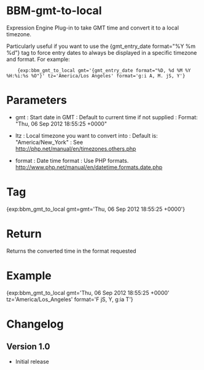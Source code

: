 BBM-gmt-to-local
================

Expression Engine Plug-in to take GMT time and convert it to a local timezone.

Particularly useful if you want to use the {gmt_entry_date format="%Y %m %d"} tag to force entry dates to always be displayed in a specific timezone and format. For example:  

		{exp:bbm_gmt_to_local gmt='{gmt_entry_date format="%D, %d %M %Y %H:%i:%s %O"}' tz='America/Los Angeles' format='g:i A, M. jS, Y'}

Parameters
==================================

- gmt 	: Start date in GMT
		: Default to current time if not supplied
		: Format: "Thu, 06 Sep 2012 18:55:25 +0000"

- ltz 	: Local timezone you want to convert into
		: Default is: "America/New_York"
		: See http://php.net/manual/en/timezones.others.php

- format 	: Date time format
			: Use PHP formats. http://www.php.net/manual/en/datetime.formats.date.php


Tag
==================================

  {exp:bbm_gmt_to_local gmt=gmt='Thu, 06 Sep 2012 18:55:25 +0000'}

Return
==================================
Returns the converted time in the format requested

Example
===========================

  {exp:bbm_gmt_to_local gmt='Thu, 06 Sep 2012 18:55:25 +0000' tz='America/Los_Angeles' format='F jS, Y, g:ia T'}

Changelog
===========================

Version 1.0
---------------------------

- Initial release